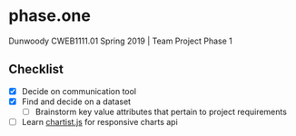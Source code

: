 # phase.one
Dunwoody CWEB1111.01 Spring 2019 | Team Project Phase 1

## Checklist

- [x] Decide on communication tool
- [x] Find and decide on a dataset
  - [ ] Brainstorm key value attributes that pertain to project requirements
- [ ] Learn [chartist.js](http://gionkunz.github.io/chartist-js/index.html) for responsive charts api